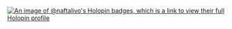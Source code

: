<!-- Hi there 👋 -->

[![An image of @naftalivo's Holopin badges, which is a link to view their full Holopin profile](https://holopin.me/naftalivo)](https://holopin.io/@naftalivo)

<!--
**naftalivo/naftalivo** is a ✨ _special_ ✨ repository because its `README.md` (this file) appears on your GitHub profile.

Here are some ideas to get you started:

- 🔭 I’m currently working on ...
- 🌱 I’m currently learning ...
- 👯 I’m looking to collaborate on ...
- 🤔 I’m looking for help with ...
- 💬 Ask me about ...
- 📫 How to reach me: ...
- 😄 Pronouns: ...
- ⚡ Fun fact: ...
-->
